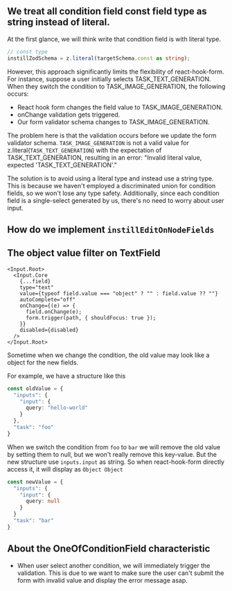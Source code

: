 ## We treat all condition field const field type as string instead of literal.

At the first glance, we will think write that condition field is with literal type.

```typescript
// const type
instillZodSchema = z.literal(targetSchema.const as string);
```

However, this approach significantly limits the flexibility of react-hook-form. For instance, suppose a user initially selects TASK_TEXT_GENERATION. When they switch the condition to TASK_IMAGE_GENERATION, the following occurs:

- React hook form changes the field value to TASK_IMAGE_GENERATION.
- onChange validation gets triggered.
- Our form validator schema changes to TASK_IMAGE_GENERATION.

The problem here is that the validation occurs before we update the form validator schema. `TASK_IMAGE_GENERATION` is not a valid value for z.literal(`TASK_TEXT_GENERATION`) with the expectation of TASK_TEXT_GENERATION, resulting in an error: "Invalid literal value, expected 'TASK_TEXT_GENERATION'."

The solution is to avoid using a literal type and instead use a string type. This is because we haven't employed a discriminated union for condition fields, so we won't lose any type safety. Additionally, since each condition field is a single-select generated by us, there's no need to worry about user input.

## How do we implement `instillEditOnNodeFields`

## The object value filter on TextField

```tsx
<Input.Root>
  <Input.Core
    {...field}
    type="text"
    value={typeof field.value === "object" ? "" : field.value ?? ""}
    autoComplete="off"
    onChange={(e) => {
      field.onChange(e);
      form.trigger(path, { shouldFocus: true });
    }}
    disabled={disabled}
  />
</Input.Root>
```

Sometime when we change the condition, the old value may look like a object for the new fields.

For example, we have a structure like this

```TypeScript
const oldValue = {
  "inputs": {
    "input": {
      query: "hello-world"
    }
  },
  "task": "foo"
}
```

When we switch the condition from `foo` to `bar` we will remove the old value by setting them to null, but we won't really remove this key-value. But the new structure use `inputs.input` as string. So when react-hook-form directly access it, it will display as `Object Object`

```TypeScript
const newValue = {
  "inputs": {
    "input": {
      query: null
    }
  }
  "task": "bar"
}
```

## About the OneOfConditionField characteristic

- When user select another condition, we will immediately trigger the validation. This is due to we want to make sure the user can't submit the form with invalid value and display the error message asap.
